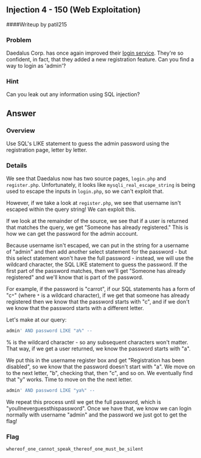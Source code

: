 ## Injection 4 - 150 (Web Exploitation)
####Writeup by patil215

### Problem

Daedalus Corp. has once again improved their [login service](http://web2014.picoctf.com/injection4/). They're so confident, in fact, that they added a new registration feature. Can you find a way to login as 'admin'?

### Hint

Can you leak out any information using SQL injection?

## Answer

### Overview

Use SQL's LIKE statement to guess the admin password using the registration page, letter by letter.

### Details

We see that Daedalus now has two source pages, ```login.php``` and ```register.php```. Unfortunately, it looks like ```mysqli_real_escape_string``` is being used to escape the inputs in ```login.php```, so we can't exploit that.

However, if we take a look at ```register.php```, we see that username isn't escaped within the query string! We can exploit this.

If we look at the remainder of the source, we see that if a user is returned that matches the query, we get "Someone has already registered." This is how we can get the password for the admin account.

Because username isn't escaped, we can put in the string for a username of "admin" and then add another select statement for the password - but this select statement won't have the full password - instead, we will use the wildcard character, the SQL LIKE statement to guess the password. If the first part of the password matches, then we'll get "Someone has already registered" and we'll know that is part of the password.

For example, if the password is "carrot", if our SQL statements has a form of "c``*``" (where ``*`` is a wildcard character), if we get that someone has already registered then we know that the password starts with "c", and if we don't we know that the password starts with a different letter.

Let's make at our query:

```sql
admin' AND password LIKE "a%" --
```

% is the wildcard character - so any subsequent characters won't matter. That way, if we get a user returned, we know the password starts with "a".

We put this in the username register box and get "Registration has been disabled", so we know that the password doesn't start with "a". We move on to the next letter, "b", checking that, then "c", and so on. We eventually find that "y" works. Time to move on the the next letter.

```sql
admin' AND password LIKE "ya%" --
```

We repeat this process until we get the full password, which is "youllneverguessthispassword". Once we have that, we know we can login normally with username "admin" and the password we just got to get the flag!

### Flag
    whereof_one_cannot_speak_thereof_one_must_be_silent
